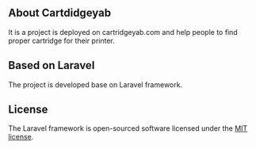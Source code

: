 
## About Cartdidgeyab

It is a project is deployed on cartridgeyab.com and help people to find proper cartridge for their printer.

## Based on Laravel

The project is developed base on Laravel framework. 

## License

The Laravel framework is open-sourced software licensed under the [MIT license](https://opensource.org/licenses/MIT).

